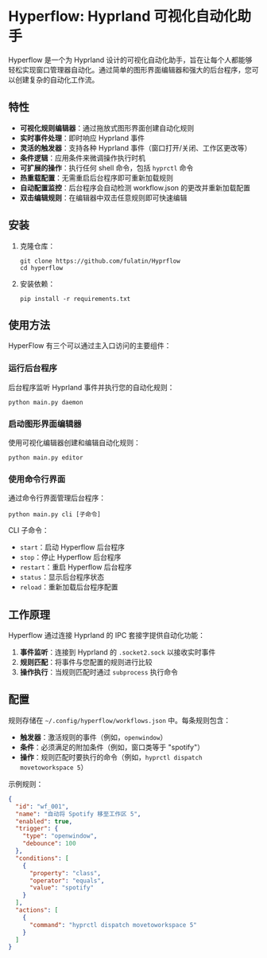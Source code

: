 # Hyperflow: Hyprland 可视化自动化助手

Hyperflow 是一个为 Hyprland 设计的可视化自动化助手，旨在让每个人都能够轻松实现窗口管理器自动化。通过简单的图形界面编辑器和强大的后台程序，您可以创建复杂的自动化工作流。

## 特性

- **可视化规则编辑器**：通过拖放式图形界面创建自动化规则
- **实时事件处理**：即时响应 Hyprland 事件
- **灵活的触发器**：支持各种 Hyprland 事件（窗口打开/关闭、工作区更改等）
- **条件逻辑**：应用条件来微调操作执行时机
- **可扩展的操作**：执行任何 shell 命令，包括 `hyprctl` 命令
- **热重载配置**：无需重启后台程序即可重新加载规则
- **自动配置监控**：后台程序会自动检测 workflow.json 的更改并重新加载配置
- **双击编辑规则**：在编辑器中双击任意规则即可快速编辑

## 安装

1. 克隆仓库：
   ```
   git clone https://github.com/fulatin/Hyprflow
   cd hyperflow
   ```

2. 安装依赖：
   ```
   pip install -r requirements.txt
   ```

## 使用方法

HyperFlow 有三个可以通过主入口访问的主要组件：

### 运行后台程序

后台程序监听 Hyprland 事件并执行您的自动化规则：

```
python main.py daemon
```

### 启动图形界面编辑器

使用可视化编辑器创建和编辑自动化规则：

```
python main.py editor
```

### 使用命令行界面

通过命令行界面管理后台程序：

```
python main.py cli [子命令]
```

CLI 子命令：
- `start`：启动 Hyperflow 后台程序
- `stop`：停止 Hyperflow 后台程序
- `restart`：重启 Hyperflow 后台程序
- `status`：显示后台程序状态
- `reload`：重新加载后台程序配置

## 工作原理

Hyperflow 通过连接 Hyprland 的 IPC 套接字提供自动化功能：

1. **事件监听**：连接到 Hyprland 的 `.socket2.sock` 以接收实时事件
2. **规则匹配**：将事件与您配置的规则进行比较
3. **操作执行**：当规则匹配时通过 `subprocess` 执行命令

## 配置

规则存储在 `~/.config/hyperflow/workflows.json` 中。每条规则包含：

- **触发器**：激活规则的事件（例如，`openwindow`）
- **条件**：必须满足的附加条件（例如，窗口类等于 "spotify"）
- **操作**：规则匹配时要执行的命令（例如，`hyprctl dispatch movetoworkspace 5`）

示例规则：
```json
{
  "id": "wf_001",
  "name": "自动将 Spotify 移至工作区 5",
  "enabled": true,
  "trigger": {
    "type": "openwindow",
    "debounce": 100
  },
  "conditions": [
    {
      "property": "class",
      "operator": "equals",
      "value": "spotify"
    }
  ],
  "actions": [
    {
      "command": "hyprctl dispatch movetoworkspace 5"
    }
  ]
}
```